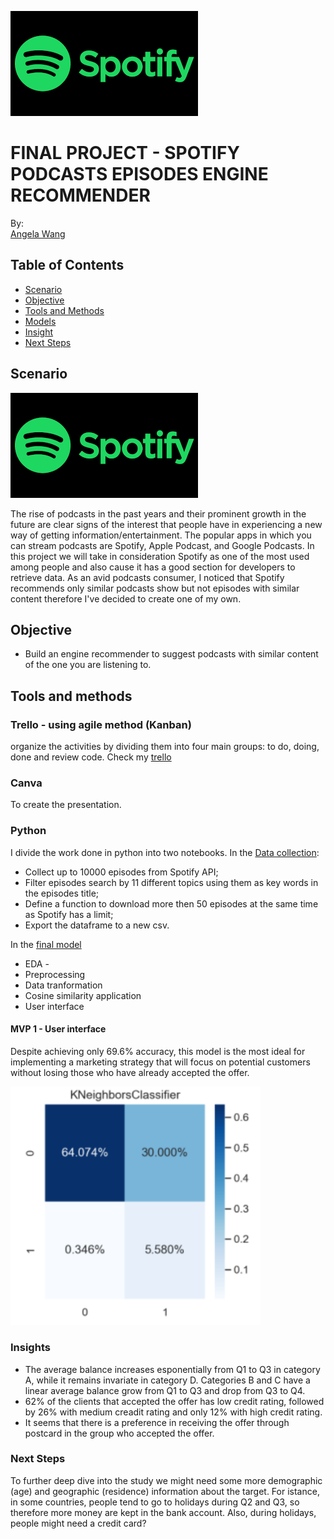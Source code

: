 ![alt text](https://github.com/newgala/Final-Project/blob/main/spotify.png) 

# FINAL PROJECT - SPOTIFY PODCASTS EPISODES ENGINE RECOMMENDER

By: <br/>
[Angela Wang](https://www.linkedin.com/in/angela-wang-716632b1/)

## Table of Contents
- [Scenario](#scenario)
- [Objective](#objective)
- [Tools and Methods](#tools-and-methods)
- [Models](#models)
- [Insight](#insights)
- [Next Steps](#next-steps)

## Scenario

![alt text](https://github.com/newgala/Final-Project/blob/main/spotify.png) 

The rise of podcasts in the past years and their prominent growth in the future are clear signs of the interest that people have in experiencing a new way of getting information/entertainment. The popular apps in which you can stream podcasts are Spotify, Apple Podcast, and Google Podcasts.
In this project we will take in consideration Spotify as one of the most used among people and also cause it has a good section for developers to retrieve data. As an avid podcasts consumer, I noticed that Spotify recommends only similar podcasts show but not episodes with similar content therefore I've decided to create one of my own.

## Objective
* Build an engine recommender to suggest podcasts with similar content of the one you are listening to.

## Tools and methods

### Trello - using agile method (Kanban)
organize the activities by dividing them into four main groups: to do, doing, done and review code. Check my [trello](https://trello.com/b/Ke2jn3vM/final-project-spotify-episodes-recommender)

### Canva
To create the presentation.

### Python
I divide the work done in python into two notebooks.
In the [Data collection](https://github.com/cosfer2804/FCDATA/blob/main/python/classification_eda.ipynb):
* Collect up to 10000 episodes from Spotify API;
* Filter episodes search by 11 different topics using them as key words in the episodes title;
* Define a function to download more then 50 episodes at the same time as Spotify has a limit;
* Export the dataframe to a new csv.

In the [final model](https://github.com/cosfer2804/FCDATA/blob/main/python/classification_final.ipynb) 
* EDA - 
* Preprocessing
* Data tranformation
* Cosine similarity application
* User interface

#### MVP 1 - User interface
Despite achieving only 69.6% accuracy, this model is the most ideal for implementing a marketing strategy that will focus on potential customers without losing those who have already accepted the offer. 

<img width="400" alt="KNeighbors" src="https://github.com/cosfer2804/FCDATA/blob/main/screenshot/knn_best1.png">

### Insights
* The average balance increases esponentially from Q1 to Q3 in category A, while it  remains invariate in category D. Categories B and C have a linear average balance   grow from Q1 to Q3 and drop from Q3 to Q4.
* 62% of the clients that accepted the offer has low credit rating, followed by 26%  with medium creadit rating and only 12% with high credit rating.
* It seems that there is a preference in receiving the offer through postcard in the group who accepted the offer.

### Next Steps
To further deep dive into the study we might need some more demographic (age) and geographic (residence) information about the target. For istance, in some countries, people tend to go to holidays during Q2 and Q3, so therefore more money are kept in the bank account. Also, during holidays, people might need a credit card?

